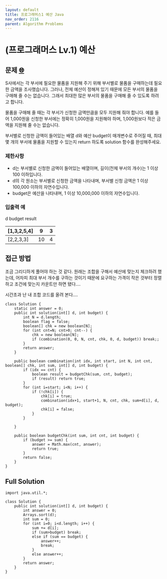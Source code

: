 ```yaml
---
layout: default
title: 프로그래머스1 예산 Java
nav_order: 2116
parent: Algorithm Problems
---
```


# **(프로그래머스 Lv.1) 예산**

## **문제 [🌐](https://school.programmers.co.kr/learn/courses/30/lessons/12982)**

S사에서는 각 부서에 필요한 물품을 지원해 주기 위해 부서별로 물품을 구매하는데 필요한 금액을 조사했습니다. 그러나, 전체 예산이 정해져 있기 때문에 모든 부서의 물품을 구매해 줄 수는 없습니다. 그래서 최대한 많은 부서의 물품을 구매해 줄 수 있도록 하려고 합니다.

물품을 구매해 줄 때는 각 부서가 신청한 금액만큼을 모두 지원해 줘야 합니다. 예를 들어 1,000원을 신청한 부서에는 정확히 1,000원을 지원해야 하며, 1,000원보다 적은 금액을 지원해 줄 수는 없습니다.

부서별로 신청한 금액이 들어있는 배열 d와 예산 budget이 매개변수로 주어질 때, 최대 몇 개의 부서에 물품을 지원할 수 있는지 return 하도록 solution 함수를 완성해주세요.

### **제한사항**

-   d는 부서별로 신청한 금액이 들어있는 배열이며, 길이(전체 부서의 개수)는 1 이상 100 이하입니다.
-   d의 각 원소는 부서별로 신청한 금액을 나타내며, 부서별 신청 금액은 1 이상 100,000 이하의 자연수입니다.
-   budget은 예산을 나타내며, 1 이상 10,000,000 이하의 자연수입니다.

### **입출력 예**

d budget result

| \[1,3,2,5,4\] | 9 | 3 |
| --- | --- | --- |
| \[2,2,3,3\] | 10 | 4 |

## **접근 방법**

조금 그리디하게 풀어야 하는 것 같다. 원래는 조합을 구해서 예산에 맞는지 체크하려 했는데, 어차피 최대 부서 개수를 구하는 것이기 때문에 요구하는 가격이 작은 것부터 정렬하고 조건에 맞는지 카운트만 하면 됐다….

시간초과 난 내 조합 코드를 올려 본다….

```
class Solution {
    static int answer = 0;
    public int solution(int[] d, int budget) {
        int N = d.length;
        boolean flag = false;
        boolean[] chk = new boolean[N];
        for (int cnt=N; cnt>0; cnt--) {
            chk = new boolean[N];
            if (combination(0, 0, N, cnt, chk, 0, d, budget)) break;;            
        }
        return answer;
    }
    
    public boolean combination(int idx, int start, int N, int cnt, boolean[] chk, int sum, int[] d, int budget) {
        if (idx == cnt) {
            boolean result = budgetChk(sum, cnt, budget);
            if (result) return true;
        }
        for (int i=start; i<N; i++) {
            if (!chk[i]) {
                chk[i] = true;
                combination(idx+1, start+1, N, cnt, chk, sum+d[i], d, budget);
                chk[i] = false;
            }
        }
        
    }
    
    public boolean budgetChk(int sum, int cnt, int budget) {
        if (budget >= sum) {
            answer = Math.max(cnt, answer);
            return true;
        }
        return false;
    }
}
```

## **Full Solution**

```
import java.util.*;

class Solution {
    public int solution(int[] d, int budget) {
        int answer = 0;
        Arrays.sort(d);
        int sum = 0;
        for (int i=0; i<d.length; i++) {
            sum += d[i];
            if (sum>budget) break;
            else if (sum == budget) {
                answer++;
                break;
            }
            else answer++;
        }
        return answer;
    }
}
```